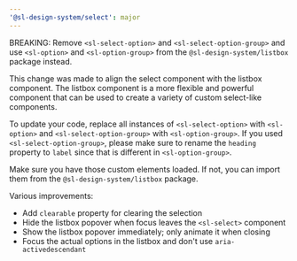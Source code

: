 ```yaml
---
'@sl-design-system/select': major
---
```


BREAKING: Remove `<sl-select-option>` and `<sl-select-option-group>` and use `<sl-option>` and `<sl-option-group>` from the `@sl-design-system/listbox` package instead.

This change was made to align the select component with the listbox component. The listbox component is a more flexible and powerful component that can be used to create a variety of custom select-like components.

To update your code, replace all instances of `<sl-select-option>` with `<sl-option>` and `<sl-select-option-group>` with `<sl-option-group>`. If you used `<sl-select-option-group>`, please make sure to rename the `heading` property to `label` since that is different in `<sl-option-group>`.

Make sure you have those custom elements loaded. If not, you can import them from the `@sl-design-system/listbox` package.

Various improvements:
- Add `clearable` property for clearing the selection
- Hide the listbox popover when focus leaves the `<sl-select>` component
- Show the listbox popover immediately; only animate it when closing
- Focus the actual options in the listbox and don't use `aria-activedescendant`
